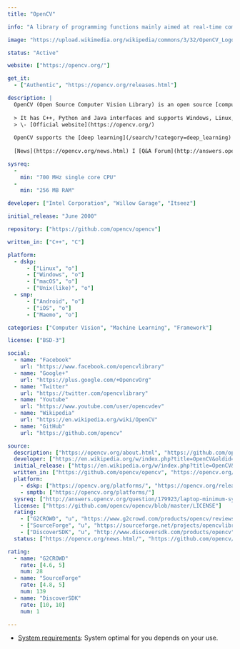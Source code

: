 ```yaml
---
title: "OpenCV"

info: "A library of programming functions mainly aimed at real-time computer vision"

image: "https://upload.wikimedia.org/wikipedia/commons/3/32/OpenCV_Logo_with_text_svg_version.svg"

status: "Active"

website: ["https://opencv.org/"]

get_it:
  - ["Authentic", "https://opencv.org/releases.html"]

description: |
  OpenCV (Open Source Computer Vision Library) is an open source [computer vision](/search/?category=computer_vision) and [machine learning](search/?category=machine_learning) software library. OpenCV was built to provide a common infrastructure for [computer vision](/search/?category=computer_vision) applications and to accelerate the use of machine perception in the commercial products.
  
  > It has C++, Python and Java interfaces and supports Windows, Linux, Mac OS, iOS and Android. OpenCV was designed for computational efficiency and with a strong focus on real-time applications. Written in optimized C/C++, the library can take advantage of multi-core processing. Enabled with OpenCL, it can take advantage of the hardware acceleration of the underlying heterogeneous compute platform.
  > \- [Official website](https://opencv.org/)
  
  OpenCV supports the [deep learning](/search/?category=deep_learning) frameworks TensorFlow, Torch/PyTorch and Caffe.
  
  [News](https://opencv.org/news.html) I [Q&A Forum](http://answers.opencv.org/questions/) I [Documentation](https://docs.opencv.org/) I [Wiki](https://github.com/opencv/opencv/wiki) I [IRC](https://webchat.freenode.net/?channels=opencv)

sysreq:
  -
    min: "700 MHz single core CPU"
  -
    min: "256 MB RAM"

developer: ["Intel Corporation", "Willow Garage", "Itseez"]

initial_release: "June 2000"

repository: ["https://github.com/opencv/opencv"]

written_in: ["C++", "C"]

platform:
  - dskp:
      - ["Linux", "o"]
      - ["Windows", "o"]
      - ["macOS", "o"]
      - ["Unix(like)", "o"]
  - smp:
      - ["Android", "o"]
      - ["iOS", "o"]
      - ["Maemo", "o"]

categories: ["Computer Vision", "Machine Learning", "Framework"]

license: ["BSD-3"]

social:
  - name: "Facebook"
    url: "https://www.facebook.com/opencvlibrary"
  - name: "Google+"
    url: "https://plus.google.com/+OpencvOrg"
  - name: "Twitter"
    url: "https://twitter.com/opencvlibrary"
  - name: "Youtube"
    url: "https://www.youtube.com/user/opencvdev"
  - name: "Wikipedia"
    url: "https://en.wikipedia.org/wiki/OpenCV"
  - name: "GitHub"
    url: "https://github.com/opencv"

source:
  description: ["https://opencv.org/about.html", "https://github.com/opencv/opencv/wiki/Deep-Learning-in-OpenCV"]
  developer: ["https://en.wikipedia.org/w/index.php?title=OpenCV&oldid=879001758"]
  initial_release: ["https://en.wikipedia.org/w/index.php?title=OpenCV&oldid=879001758", "https://opencv-python-tutroals.readthedocs.io/en/latest/py_tutorials/py_setup/py_intro/py_intro.html"]
  written_in: ["https://github.com/opencv/opencv", "https://opencv.org/about.html"]
  platform:
    - dskp: ["https://opencv.org/platforms/", "https://opencv.org/releases.html"]
    - smptb: ["https://opencv.org/platforms/"]
  sysreq: ["http://answers.opencv.org/question/179923/laptop-minimum-system-requirement-for-opencv/"]
  license: ["https://github.com/opencv/opencv/blob/master/LICENSE"]
  rating:
    - ["G2CROWD", "u", "https://www.g2crowd.com/products/opencv/reviews"]
    - ["SourceForge", "u", "https://sourceforge.net/projects/opencvlibrary/reviews/"]
    - ["DiscoverSDK", "u", "http://www.discoversdk.com/products/opencv"]
  status: ["https://opencv.org/news.html/", "https://github.com/opencv/opencv/graphs/contributors"]

rating:
  - name: "G2CROWD"
    rate: [4.6, 5]
    num: 28
  - name: "SourceForge"
    rate: [4.8, 5]
    num: 139
  - name: "DiscoverSDK"
    rate: [10, 10]
    num: 1

---
```

  * [System requirements](#sysreq): System optimal for you depends on your use.